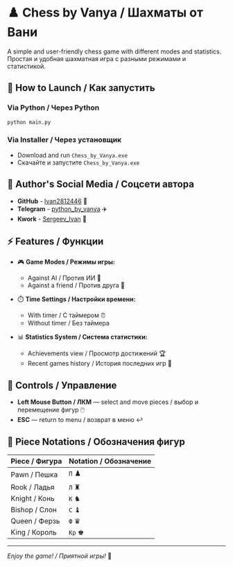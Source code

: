 # ♟️ Chess by Vanya / Шахматы от Вани

A simple and user-friendly chess game with different modes and statistics.  
Простая и удобная шахматная игра с разными режимами и статистикой.

## 🚀 How to Launch / Как запустить

### **Via Python / Через Python**
```bash
python main.py
```

### **Via Installer / Через установщик**
- Download and run `Chess_by_Vanya.exe`  
- Скачайте и запустите `Chess_by_Vanya.exe`

## 📱 Author's Social Media / Соцсети автора

* **GitHub** - [Ivan2812446](https://github.com/Ivan2812446) 🐙
* **Telegram** - [python_by_vanya](https://t.me/python_by_vanya) ✈️
* **Kwork** - [Sergeev_Ivan](https://kwork.ru/user/Sergeev_Ivan) 💼

## ⚡ Features / Функции

* 🎮 **Game Modes / Режимы игры:**
  - Against AI / Против ИИ 🤖
  - Against a friend / Против друга 👥

* ⏱️ **Time Settings / Настройки времени:**
  - With timer / С таймером ⏰
  - Without timer / Без таймера

* 📊 **Statistics System / Система статистики:**
  - Achievements view / Просмотр достижений 🏆
  - Recent games history / История последних игр 📜

## 🎯 Controls / Управление

* **Left Mouse Button / ЛКМ** — select and move pieces / выбор и перемещение фигур 🖱️
* **ESC** — return to menu / возврат в меню ↩️

## 📝 Piece Notations / Обозначения фигур

| Piece / Фигура | Notation / Обозначение |
|----------------|------------------------|
| Pawn / Пешка   | `П` ♟️ |
| Rook / Ладья   | `Л` ♜ |
| Knight / Конь  | `К` ♞ |
| Bishop / Слон  | `С` ♝ |
| Queen / Ферзь  | `Ф` ♛ |
| King / Король  | `Кр` ♚ |

---

*Enjoy the game! / Приятной игры!* 🎉
